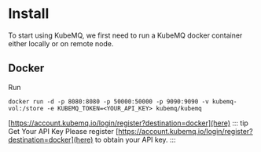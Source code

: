 # Install
To start using KubeMQ, we first need to run a KubeMQ docker container either locally or on remote node.

## Docker
Run
```
docker run -d -p 8080:8080 -p 50000:50000 -p 9090:9090 -v kubemq-vol:/store -e KUBEMQ_TOKEN=<YOUR_API_KEY> kubemq/kubemq

```
[https://account.kubemq.io/login/register?destination=docker](here)
 ::: tip Get Your API Key
    Please register [https://account.kubemq.io/login/register?destination=docker](here) to obtain your API key.
 :::
